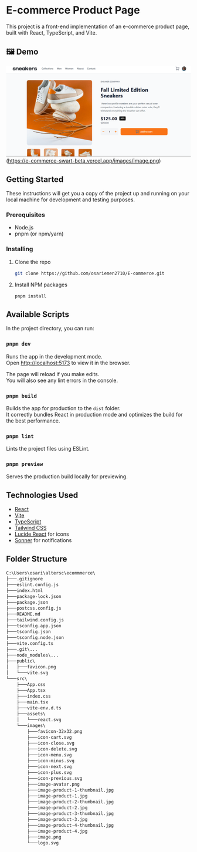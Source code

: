# E-commerce Product Page

This project is a front-end implementation of an e-commerce product page, built with React, TypeScript, and Vite.
## 🖼️ Demo
![Demo](src/images/image.png) (https://e-commerce-swart-beta.vercel.app/images/image.png)  

## Getting Started

These instructions will get you a copy of the project up and running on your local machine for development and testing purposes.

### Prerequisites

- Node.js
- pnpm (or npm/yarn)

### Installing

1. Clone the repo
   ```sh
   git clone https://github.com/osariemen2710/E-commerce.git
   ```
2. Install NPM packages
   ```sh
   pnpm install
   ```

## Available Scripts

In the project directory, you can run:

### `pnpm dev`

Runs the app in the development mode.<br />
Open [http://localhost:5173](http://localhost:5173) to view it in the browser.

The page will reload if you make edits.<br />
You will also see any lint errors in the console.

### `pnpm build`

Builds the app for production to the `dist` folder.<br />
It correctly bundles React in production mode and optimizes the build for the best performance.

### `pnpm lint`

Lints the project files using ESLint.

### `pnpm preview`

Serves the production build locally for previewing.

## Technologies Used

*   [React](https://reactjs.org/)
*   [Vite](https://vitejs.dev/)
*   [TypeScript](https://www.typescript.org/)
*   [Tailwind CSS](https://tailwindcss.com/)
*   [Lucide React](https://lucide.dev/guide/packages/lucide-react) for icons
*   [Sonner](https://sonner.emilkowal.ski/) for notifications

## Folder Structure
```
C:\Users\osari\altersc\ecommmerce\
├───.gitignore
├───eslint.config.js
├───index.html
├───package-lock.json
├───package.json
├───postcss.config.js
├───README.md
├───tailwind.config.js
├───tsconfig.app.json
├───tsconfig.json
├───tsconfig.node.json
├───vite.config.ts
├───.git\...
├───node_modules\...
├───public\
│   ├───favicon.png
│   └───vite.svg
└───src\
    ├───App.css
    ├───App.tsx
    ├───index.css
    ├───main.tsx
    ├───vite-env.d.ts
    ├───assets\
    │   └───react.svg
    └───images\
        ├───favicon-32x32.png
        ├───icon-cart.svg
        ├───icon-close.svg
        ├───icon-delete.svg
        ├───icon-menu.svg
        ├───icon-minus.svg
        ├───icon-next.svg
        ├───icon-plus.svg
        ├───icon-previous.svg
        ├───image-avatar.png
        ├───image-product-1-thumbnail.jpg
        ├───image-product-1.jpg
        ├───image-product-2-thumbnail.jpg
        ├───image-product-2.jpg
        ├───image-product-3-thumbnail.jpg
        ├───image-product-3.jpg
        ├───image-product-4-thumbnail.jpg
        ├───image-product-4.jpg
        ├───image.png
        └───logo.svg
```
